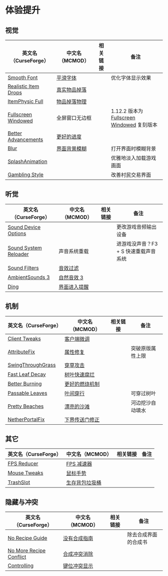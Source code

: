 # 体验提升

## 视觉

| 英文名（CurseForge）                                                                      | 中文名（MCMOD）                                      | 相关链接 | 备注                                                                                                                                    |
| ----------------------------------------------------------------------------------------- | ---------------------------------------------------- | -------- | --------------------------------------------------------------------------------------------------------------------------------------- |
| [Smooth Font](https://www.curseforge.com/minecraft/mc-mods/smooth-font)                   | [平滑字体](https://www.mcmod.cn/class/1086.html)     |          | 优化字体显示效果                                                                                                                        |
| [Realistic Item Drops](https://www.curseforge.com/minecraft/mc-mods/realistic-item-drops) | [真实物品掉落](https://www.mcmod.cn/class/1189.html) |          |                                                                                                                                         |
| [ItemPhysic Full](https://www.curseforge.com/minecraft/mc-mods/itemphysic)                | [物品掉落物理](https://www.mcmod.cn/class/932.html)  |          |                                                                                                                                         |
| [Fullscreen Windowed](https://www.curseforge.com/minecraft/mc-mods/borderless-mining)     | 全屏窗口无边框                                       |          | 1.12.2 版本为 [Fullscreen Windowed](https://www.curseforge.com/minecraft/mc-mods/fullscreen-windowed-borderless-for-minecraft) 复刻版本 |
| [Better Advancements](https://www.curseforge.com/minecraft/mc-mods/better-advancements)   | [更好的进度](https://www.mcmod.cn/class/1530.html)   |          |                                                                                                                                         |
| [Blur](https://www.curseforge.com/minecraft/mc-mods/blur)                                 | [界面背景模糊](https://www.mcmod.cn/class/1172.html) |          | 打开界面时模糊背景                                                                                                                      |
| [SplashAnimation](https://www.curseforge.com/minecraft/mc-mods/splashanimation)           |                                                      |          | 优雅地淡入加载游戏画面                                                                                                                  |
| [Gambling Style](https://www.curseforge.com/minecraft/mc-mods/gambling-style)             |                                                      |          | 改善村民交易界面                                                                                                                        |

## 听觉

| 英文名（CurseForge）                                                                        | 中文名（MCMOD）                                     | 相关链接 | 备注                                  |
| ------------------------------------------------------------------------------------------- | --------------------------------------------------- | -------- | ------------------------------------- |
| [Sound Device Options](https://www.curseforge.com/minecraft/mc-mods/more-sound-config)      |                                                     |          | 更改游戏音频输出设备                  |
| [Sound System Reloader](https://www.curseforge.com/minecraft/mc-mods/sound-system-reloader) | 声音系统重载                                        |          | 进游戏没声音？F3 + S 快速重载声音系统 |
| [Sound Filters](https://www.curseforge.com/minecraft/mc-mods/sound-filters)                 | [音效过滤](https://www.mcmod.cn/class/1117.html)    |          |                                       |
| [AmbientSounds 3](https://www.curseforge.com/minecraft/mc-mods/ambientsounds)               | [自然音效 3](https://www.mcmod.cn/class/2947.html)  |          |                                       |
| [Ding](https://www.curseforge.com/minecraft/mc-mods/ding)                                   | [界面进入提醒](https://www.mcmod.cn/class/428.html) |          |                                       |

## 机制

| 英文名（CurseForge）                                                                | 中文名（MCMOD）                                        | 相关链接 | 备注             |
| ----------------------------------------------------------------------------------- | ------------------------------------------------------ | -------- | ---------------- |
| [Client Tweaks](https://www.curseforge.com/minecraft/mc-mods/client-tweaks)         | [客户端微调](https://www.mcmod.cn/class/2012.html)     |          |                  |
| [AttributeFix](https://www.curseforge.com/minecraft/mc-mods/attributefix)           | [属性修复](https://www.mcmod.cn/class/2264.html)       |          | 突破原版属性上限 |
| [SwingThroughGrass](https://www.curseforge.com/minecraft/mc-mods/swingthroughgrass) | [穿草攻击](https://www.mcmod.cn/class/1465.html)       |          |                  |
| [Fast Leaf Decay](https://www.curseforge.com/minecraft/mc-mods/fast-leaf-decay)     | [树叶快速腐烂](https://www.mcmod.cn/class/1173.html)   |          |                  |
| [Better Burning](https://www.curseforge.com/minecraft/mc-mods/better-burning)       | [更好的燃烧机制](https://www.mcmod.cn/class/2780.html) |          |                  |
| [Passable Leaves](https://www.curseforge.com/minecraft/mc-mods/passable-leaves)     | [叶间穿行](https://www.mcmod.cn/class/1464.html)       |          | 可穿过树叶       |
| [Pretty Beaches](https://www.curseforge.com/minecraft/mc-mods/pretty-beaches)       | [漂亮的沙滩](https://www.mcmod.cn/class/2723.html)     |          | 河边挖沙自动填水 |
| [NetherPortalFix](https://www.curseforge.com/minecraft/mc-mods/netherportalfix)     | [下界传送门修正](https://www.mcmod.cn/class/811.html)  |          |                  |

## 其它

| 英文名（CurseForge）                                                      | 中文名（MCMOD）                                        | 相关链接 | 备注 |
| ------------------------------------------------------------------------- | ------------------------------------------------------ | -------- | ---- |
| [FPS Reducer](https://www.curseforge.com/minecraft/mc-mods/fps-reducer)   | [FPS 减速器](https://www.mcmod.cn/class/1815.html)     |          |      |
| [Mouse Tweaks](https://www.curseforge.com/minecraft/mc-mods/mouse-tweaks) | [鼠标手势](https://www.mcmod.cn/class/1162.html)       |          |      |
| [TrashSlot](https://www.curseforge.com/minecraft/mc-mods/trashslot)       | [生存背包垃圾桶](https://www.mcmod.cn/class/1893.html) |          |      |

## 隐藏与冲突

| 英文名（CurseForge）                                                                                    | 中文名（MCMOD）                                      | 相关链接 | 备注                 |
| ------------------------------------------------------------------------------------------------------- | ---------------------------------------------------- | -------- | -------------------- |
| [No Recipe Guide](https://www.curseforge.com/minecraft/mc-mods/no-recipe-guide)                         | [没有合成指南](https://www.mcmod.cn/class/1239.html) |          | 除去合成界面的合成书 |
| [No More Recipe Conflict](https://www.curseforge.com/minecraft/mc-mods/stimmedcow-nomorerecipeconflict) | [合成冲突消除](https://www.mcmod.cn/class/630.html)  |          |                      |
| [Controlling](https://www.curseforge.com/minecraft/mc-mods/controlling)                                 | [键位冲突显示](https://www.mcmod.cn/class/1191.html) |          |                      |
